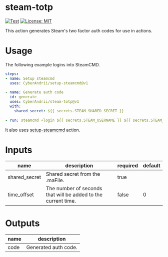 # steam-totp

[![Test](https://github.com/CyberAndrii/steam-totp/workflows/Test/badge.svg)](https://github.com/CyberAndrii/steam-totp/actions)
[![License: MIT](https://img.shields.io/github/license/CyberAndrii/steam-totp?label=License)](LICENSE)

This action generates Steam's two factor auth codes for use in actions.

# Usage

The following example logins into SteamCMD.

```yaml
steps:
- name: Setup steamcmd
  uses: CyberAndrii/setup-steamcmd@v1
  
- name: Generate auth code
  id: generate
  uses: CyberAndrii/steam-totp@v1
  with:
    shared_secret: ${{ secrets.STEAM_SHARED_SECRET }}
  
- run: steamcmd +login ${{ secrets.STEAM_USERNAME }} ${{ secrets.STEAM_PASSWORD }} ${{ steps.generate.outputs.code }} +quit
 ```
 
 It also uses [setup-steamcmd](https://github.com/CyberAndrii/setup-steamcmd) action.
 
# Inputs

| name          | description                                                   | required | default |
|---------------|---------------------------------------------------------------|----------|---------|
| shared_secret | Shared secret from the .maFile.                               | true     |         |
| time_offset   | The number of seconds that will be added to the current time. | false    | 0       |

# Outputs

| name | description          |
|------|----------------------|
| code | Generated auth code. |
